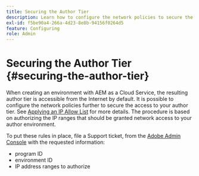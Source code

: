```yaml
---
title: Securing the Author Tier
description: Learn how to configure the network policies to secure the access to your author tier.
exl-id: f5be90a4-266a-4d23-8e8b-94156f0264d5
feature: Configuring
role: Admin
---
```

# Securing the Author Tier {#securing-the-author-tier}

When creating an environment with AEM as a Cloud Service, the resulting author tier is accessible from the Internet by default. It is possible to configure the network policies further to secure the access to your author tier. See [Applying an IP Allow List](https://experienceleague.adobe.com/docs/experience-manager-cloud-service/content/implementing/using-cloud-manager/ip-allow-lists/apply-allow-list.html) for more details. The procedure is based on authorizing the IP ranges that should be granted network access to your author environment. 

To put these rules in place, file a Support ticket, from the [Adobe Admin Console](https://adminconsole.adobe.com/) with the requested information:

* program ID
* environment ID
* IP address ranges to authorize

